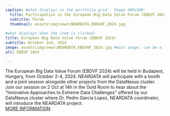 ```yaml
---
caption: #what displays in the portfolio grid - Image 400x300:
  title: Participation in the European Big Data Value Forum (EBDVF 2024)
  subtitle: Forum
  thumbnail: assets\img\news\NEARDATA_EBDVAF_2024.jpg
  
#what displays when the item is clicked:
title: European Big Data Value Forum (EBDVF 2024)
subtitle: October 2nd, 2024
image: assets\img\news\NEARDATA_EBDVAF_2024.jpg #main image, can be a link or a file in assets/img/portfolio
alt: EBDVF 2024

---
```

The European Big Data Value Forum (EBDVF 2024) will be held in Budapest, Hungary, from October 2-4, 2024. NEARDATA will participate with a booth and a joint session alongside other projects from the DataNexus cluster. Join our session on 2 Oct at 14h in the Gold Room to hear about the "Innovative Approaches to Extreme Data Challenges" offered by our DataNexus cluster where Dr. Pedro Garcia Lopez, NEARDATA coordinator, will introduce the NEARDATA project. 
<br/>
<a href="https://european-big-data-value-forum.eu/2024-edition/programme/" target="_blank">MORE INFORMATION</a>




